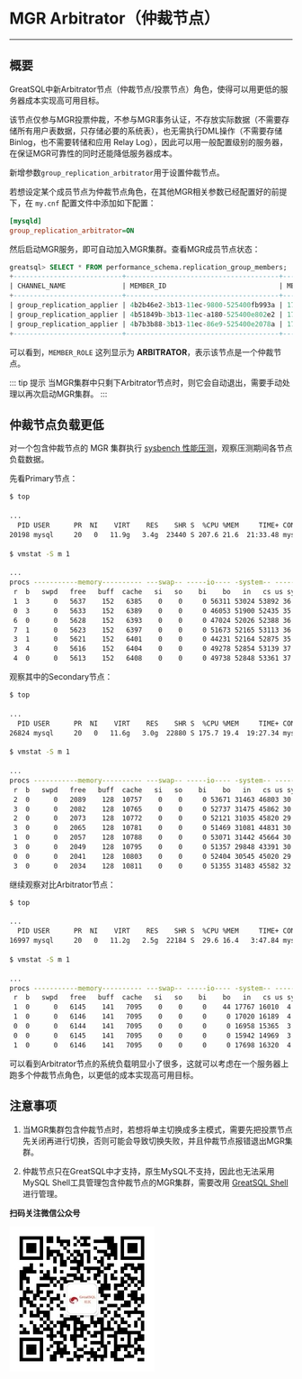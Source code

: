 # MGR Arbitrator（仲裁节点）
---

## 概要

GreatSQL中新Arbitrator节点（仲裁节点/投票节点）角色，使得可以用更低的服务器成本实现高可用目标。

该节点仅参与MGR投票仲裁，不参与MGR事务认证，不存放实际数据（不需要存储所有用户表数据，只存储必要的系统表），也无需执行DML操作（不需要存储Binlog，也不需要转储和应用 Relay Log），因此可以用一般配置级别的服务器，在保证MGR可靠性的同时还能降低服务器成本。

新增参数`group_replication_arbitrator`用于设置仲裁节点。

若想设定某个成员节点为仲裁节点角色，在其他MGR相关参数已经配置好的前提下，在 `my.cnf` 配置文件中添加如下配置：

```ini
[mysqld]
group_replication_arbitrator=ON
```

然后启动MGR服务，即可自动加入MGR集群。查看MGR成员节点状态：

```sql
greatsql> SELECT * FROM performance_schema.replication_group_members;
+---------------------------+--------------------------------------+--------------+-------------+--------------+-------------+----------------+----------------------------+
| CHANNEL_NAME              | MEMBER_ID                            | MEMBER_HOST  | MEMBER_PORT | MEMBER_STATE | MEMBER_ROLE | MEMBER_VERSION | MEMBER_COMMUNICATION_STACK |
+---------------------------+--------------------------------------+--------------+-------------+--------------+-------------+----------------+----------------------------+
| group_replication_applier | 4b2b46e2-3b13-11ec-9800-525400fb993a | 172.16.16.16 |        3306 | ONLINE       | SECONDARY   | 8.0.32         | XCom                       |
| group_replication_applier | 4b51849b-3b13-11ec-a180-525400e802e2 | 172.16.16.10 |        3306 | ONLINE       | ARBITRATOR  | 8.0.32         | XCom                       |
| group_replication_applier | 4b7b3b88-3b13-11ec-86e9-525400e2078a | 172.16.16.53 |        3306 | ONLINE       | PRIMARY     | 8.0.32         | XCom                       |
+---------------------------+--------------------------------------+--------------+-------------+--------------+-------------+----------------+----------------------------+
```
可以看到，`MEMBER_ROLE` 这列显示为 **ARBITRATOR**，表示该节点是一个仲裁节点。

::: tip 提示
当MGR集群中只剩下Arbitrator节点时，则它会自动退出，需要手动处理以再次启动MGR集群。
:::

## 仲裁节点负载更低

对一个包含仲裁节点的 MGR 集群执行 [sysbench 性能压测](../10-optimize/3-1-benchmark-sysbench.md)，观察压测期间各节点负载数据。

先看Primary节点：

```bash
$ top

...
  PID USER      PR  NI    VIRT    RES    SHR S  %CPU %MEM     TIME+ COMMAND
20198 mysql     20   0   11.9g   3.4g  23440 S 207.6 21.6  21:33.48 mysqld

$ vmstat -S m 1

...
procs -----------memory---------- ---swap-- -----io---- -system-- ------cpu-----
 r  b   swpd   free   buff  cache   si   so    bi    bo   in   cs us sy id wa st
 1  3      0   5637    152   6385    0    0     0 56311 53024 53892 36 17 43  3  0
 0  3      0   5633    152   6389    0    0     0 46053 51900 52435 35 17 44  4  0
 6  0      0   5628    152   6393    0    0     0 47024 52026 52388 36 17 44  3  0
 7  1      0   5623    152   6397    0    0     0 51673 52165 53113 36 17 43  3  0
 3  1      0   5621    152   6401    0    0     0 44231 52164 52875 35 17 45  3  0
 3  4      0   5616    152   6404    0    0     0 49278 52854 53139 37 17 43  3  0
 4  0      0   5613    152   6408    0    0     0 49738 52848 53361 37 17 43  3  0
```

观察其中的Secondary节点：

```bash
$ top

...
  PID USER      PR  NI    VIRT    RES    SHR S  %CPU %MEM     TIME+ COMMAND
26824 mysql     20   0   11.6g   3.0g  22880 S 175.7 19.4  19:27.34 mysqld

$ vmstat -S m 1

...
procs -----------memory---------- ---swap-- -----io---- -system-- ------cpu-----
 r  b   swpd   free   buff  cache   si   so    bi    bo   in   cs us sy id wa st
 2  0      0   2089    128  10757    0    0     0 53671 31463 46803 30 11 55  4  0
 3  0      0   2082    128  10765    0    0     0 52737 31475 45862 30 11 55  4  0
 2  0      0   2073    128  10772    0    0     0 52121 31035 45820 29 12 55  4  0
 3  0      0   2065    128  10781    0    0     0 51469 31081 44831 30 12 55  4  0
 1  0      0   2057    128  10788    0    0     0 53071 31442 45664 30 11 55  4  0
 3  0      0   2049    128  10795    0    0     0 51357 29848 43391 30 12 54  4  0
 0  0      0   2041    128  10803    0    0     0 52404 30545 45020 29 12 56  4  0
 3  0      0   2034    128  10811    0    0     0 51355 31483 45582 32 12 53  3  0
```

继续观察对比Arbitrator节点：
```bash
$ top

...
  PID USER      PR  NI    VIRT    RES    SHR S  %CPU %MEM     TIME+ COMMAND
16997 mysql     20   0   11.2g   2.5g  22184 S  29.6 16.4   3:47.84 mysqld

$ vmstat -S m 1

...
procs -----------memory---------- ---swap-- -----io---- -system-- ------cpu-----
 r  b   swpd   free   buff  cache   si   so    bi    bo   in   cs us sy id wa st
 1  0      0   6145    141   7095    0    0     0    44 17767 16010  4  4 93  0  0
 1  0      0   6146    141   7095    0    0     0     0 17020 16189  4  4 93  0  0
 0  0      0   6144    141   7095    0    0     0     0 16958 15365  3  4 93  0  0
 0  0      0   6145    141   7095    0    0     0     0 15942 14969  3  3 93  0  0
 1  0      0   6146    141   7095    0    0     0     0 17698 16320  4  4 92  0  0
```
可以看到Arbitrator节点的系统负载明显小了很多，这就可以考虑在一个服务器上跑多个仲裁节点角色，以更低的成本实现高可用目标。

## 注意事项

1. 当MGR集群包含仲裁节点时，若想将单主切换成多主模式，需要先把投票节点先关闭再进行切换，否则可能会导致切换失败，并且仲裁节点报错退出MGR集群。

2. 仲裁节点只在GreatSQL中才支持，原生MySQL不支持，因此也无法采用MySQL Shell工具管理包含仲裁节点的MGR集群，需要改用 [GreatSQL Shell](../8-mgr/3-mgr-maintain-admin.md) 进行管理。


**扫码关注微信公众号**

![greatsql-wx](../greatsql-wx.jpg)
